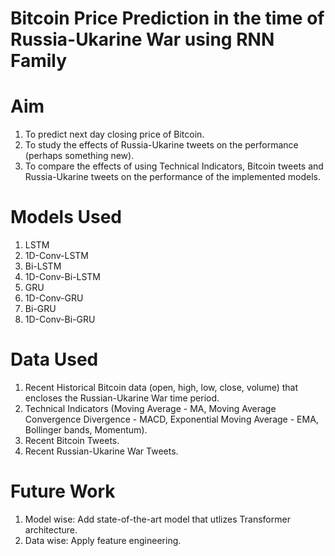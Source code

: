 # Bitcoin Price Prediction in the time of Russia-Ukarine War using RNN Family 


# Aim
1. To predict next day closing price of Bitcoin.
2. To study the effects of Russia-Ukarine tweets on the performance (perhaps something new).
3. To compare the effects of using Technical Indicators, Bitcoin tweets and Russia-Ukarine tweets on the performance of the implemented models.

# Models Used
1. LSTM
2. 1D-Conv-LSTM
3. Bi-LSTM
4. 1D-Conv-Bi-LSTM
5. GRU
6. 1D-Conv-GRU
7. Bi-GRU
8. 1D-Conv-Bi-GRU

# Data Used
1. Recent Historical Bitcoin data (open, high, low, close, volume) that encloses the Russian-Ukarine War time period. 
2. Technical Indicators (Moving Average - MA, Moving Average Convergence Divergence - MACD, Exponential Moving Average - EMA, Bollinger bands, Momentum).
3. Recent Bitcoin Tweets.
4. Recent Russian-Ukarine War Tweets.

# Future Work
1. Model wise: Add state-of-the-art model that utlizes Transformer architecture.
2. Data wise: Apply feature engineering.

